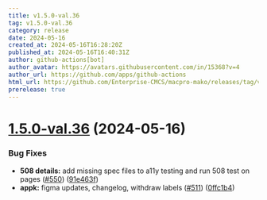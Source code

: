 ```yaml
---
title: v1.5.0-val.36
tag: v1.5.0-val.36
category: release
date: 2024-05-16
created_at: 2024-05-16T16:28:20Z
published_at: 2024-05-16T16:40:31Z
author: github-actions[bot]
author_avatar: https://avatars.githubusercontent.com/in/15368?v=4
author_url: https://github.com/apps/github-actions
html_url: https://github.com/Enterprise-CMCS/macpro-mako/releases/tag/v1.5.0-val.36
prerelease: true
---
```


# [1.5.0-val.36](https://github.com/Enterprise-CMCS/macpro-mako/compare/v1.5.0-val.35...v1.5.0-val.36) (2024-05-16)


### Bug Fixes

* **508 details:** add missing spec files to a11y testing and run 508 test on pages ([#550](https://github.com/Enterprise-CMCS/macpro-mako/issues/550)) ([91e463f](https://github.com/Enterprise-CMCS/macpro-mako/commit/91e463ffb97ef4dc842271d3dc1b1c639319c1b8))
* **appk:** figma updates, changelog, withdraw labels ([#511](https://github.com/Enterprise-CMCS/macpro-mako/issues/511)) ([0ffc1b4](https://github.com/Enterprise-CMCS/macpro-mako/commit/0ffc1b4fdc39c253f20516d30b4f19eec9df286e))




